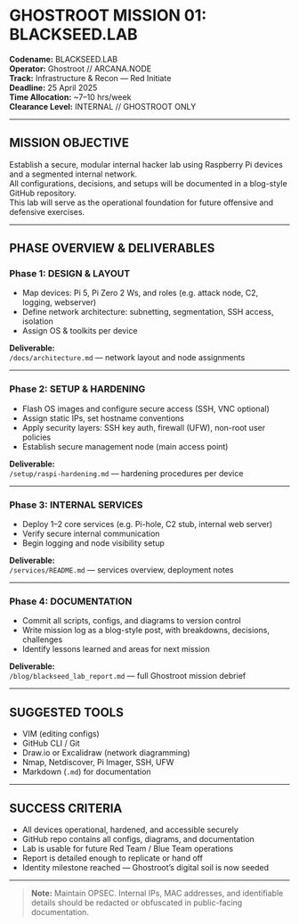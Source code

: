 # GHOSTROOT MISSION 01: BLACKSEED.LAB  
**Codename:** BLACKSEED.LAB  
**Operator:** Ghostroot // ARCANA.NODE  
**Track:** Infrastructure & Recon — Red Initiate  
**Deadline:** 25 April 2025  
**Time Allocation:** ~7–10 hrs/week  
**Clearance Level:** INTERNAL // GHOSTROOT ONLY  

---

## MISSION OBJECTIVE

Establish a secure, modular internal hacker lab using Raspberry Pi devices and a segmented internal network.  
All configurations, decisions, and setups will be documented in a blog-style GitHub repository.  
This lab will serve as the operational foundation for future offensive and defensive exercises.

---

## PHASE OVERVIEW & DELIVERABLES

### **Phase 1: DESIGN & LAYOUT**  
- Map devices: Pi 5, Pi Zero 2 Ws, and roles (e.g. attack node, C2, logging, webserver)  
- Define network architecture: subnetting, segmentation, SSH access, isolation  
- Assign OS & toolkits per device  

**Deliverable:**  
`/docs/architecture.md` — network layout and node assignments

---

### **Phase 2: SETUP & HARDENING**  
- Flash OS images and configure secure access (SSH, VNC optional)  
- Assign static IPs, set hostname conventions  
- Apply security layers: SSH key auth, firewall (UFW), non-root user policies  
- Establish secure management node (main access point)  

**Deliverable:**  
`/setup/raspi-hardening.md` — hardening procedures per device

---

### **Phase 3: INTERNAL SERVICES**  
- Deploy 1–2 core services (e.g. Pi-hole, C2 stub, internal web server)  
- Verify secure internal communication  
- Begin logging and node visibility setup  

**Deliverable:**  
`/services/README.md` — services overview, deployment notes

---

### **Phase 4: DOCUMENTATION**  
- Commit all scripts, configs, and diagrams to version control  
- Write mission log as a blog-style post, with breakdowns, decisions, challenges  
- Identify lessons learned and areas for next mission  

**Deliverable:**  
`/blog/blackseed_lab_report.md` — full Ghostroot mission debrief

---

## SUGGESTED TOOLS  
- VIM (editing configs)  
- GitHub CLI / Git  
- Draw.io or Excalidraw (network diagramming)  
- Nmap, Netdiscover, Pi Imager, SSH, UFW  
- Markdown (`.md`) for documentation  

---

## SUCCESS CRITERIA  
- All devices operational, hardened, and accessible securely  
- GitHub repo contains all configs, diagrams, and documentation  
- Lab is usable for future Red Team / Blue Team operations  
- Report is detailed enough to replicate or hand off  
- Identity milestone reached — Ghostroot’s digital soil is now seeded  

---

> **Note:** Maintain OPSEC. Internal IPs, MAC addresses, and identifiable details should be redacted or obfuscated in public-facing documentation.